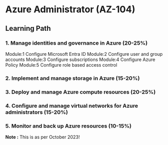 # Azure Administrator (AZ-104)

## Learning Path

### 1. Manage identities and governance in Azure (20-25%)

Module:1 Configure Microsoft Entra ID
Module:2 Configure user and group accounts
Module:3 Configure subscriptions
Module:4 Configure Azure Policy
Module:5 Configure role based access control

### 2. Implement and manage storage in Azure (15-20%)
### 3. Deploy and manage Azure compute resources (20-25%)
### 4. Configure and manage virtual networks for Azure administrators (15-20%)
### 5. Monitor and back up Azure resources (10-15%)

__Note :__ This is as per October 2023!


